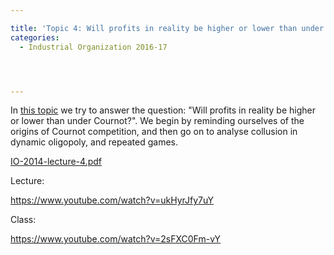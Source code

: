 ```yaml
---

title: 'Topic 4: Will profits in reality be higher or lower than under Cournot?'
categories:
  - Industrial Organization 2016-17




---
```

In <a href="https://www.tholden.org/wp-content/uploads/2014/10/IO-2014-lecture-4.pdf">this topic</a> we try to answer the question: "Will profits in reality be higher or lower than under Cournot?". We begin by reminding ourselves of the origins of Cournot competition, and then go on to analyse collusion in dynamic oligopoly, and repeated games.






<object data="https://www.tholden.org/wp-content/uploads/2014/10/IO-2014-lecture-4.pdf" type="application/pdf" width="100%" height="100%"><a href="https://www.tholden.org/wp-content/uploads/2014/10/IO-2014-lecture-4.pdf">IO-2014-lecture-4.pdf</a></object>






Lecture:

https://www.youtube.com/watch?v=ukHyrJfy7uY

Class:

https://www.youtube.com/watch?v=2sFXC0Fm-vY